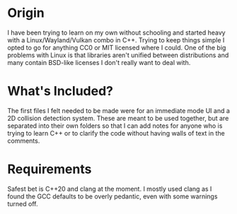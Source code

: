 # Origin
  I have been trying to learn on my own without schooling and started heavy with a Linux/Wayland/Vulkan combo in C++.  Trying to keep things simple I opted to go for anything CC0 or MIT licensed where I could.  One of the big problems with Linux is that libraries aren't unified between distributions and many contain BSD-like licenses I don't really want to deal with. 

# What's Included?
  The first files I felt needed to be made were for an immediate mode UI and a 2D collision detection system.  These are meant to be used together, but are separated into their own folders so that I can add notes for anyone who is trying to learn C++ or to clarify the code without having walls of text in the comments.

# Requirements
  Safest bet is C++20 and clang at the moment.  I mostly used clang as I found the GCC defaults to be overly pedantic, even with some warnings turned off.
